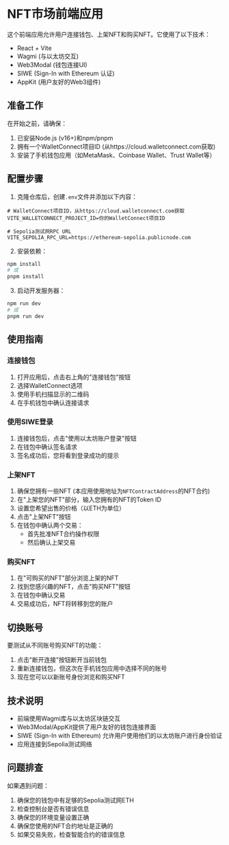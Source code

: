 # NFT市场前端应用

这个前端应用允许用户连接钱包、上架NFT和购买NFT。它使用了以下技术：

- React + Vite
- Wagmi (与以太坊交互)
- Web3Modal (钱包连接UI)
- SIWE (Sign-In with Ethereum 认证)
- AppKit (用户友好的Web3组件)

## 准备工作

在开始之前，请确保：

1. 已安装Node.js (v16+)和npm/pnpm
2. 拥有一个WalletConnect项目ID (从https://cloud.walletconnect.com获取)
3. 安装了手机钱包应用（如MetaMask、Coinbase Wallet、Trust Wallet等）

## 配置步骤

1. 克隆仓库后，创建`.env`文件并添加以下内容：

```
# WalletConnect项目ID，从https://cloud.walletconnect.com获取
VITE_WALLETCONNECT_PROJECT_ID=你的WalletConnect项目ID

# Sepolia测试网RPC URL
VITE_SEPOLIA_RPC_URL=https://ethereum-sepolia.publicnode.com
```

2. 安装依赖：

```bash
npm install
# 或
pnpm install
```

3. 启动开发服务器：

```bash
npm run dev
# 或
pnpm run dev
```

## 使用指南

### 连接钱包

1. 打开应用后，点击右上角的"连接钱包"按钮
2. 选择WalletConnect选项
3. 使用手机扫描显示的二维码
4. 在手机钱包中确认连接请求

### 使用SIWE登录

1. 连接钱包后，点击"使用以太坊账户登录"按钮
2. 在钱包中确认签名请求
3. 签名成功后，您将看到登录成功的提示

### 上架NFT

1. 确保您拥有一些NFT (本应用使用地址为`NFTContractAddress`的NFT合约)
2. 在"上架您的NFT"部分，输入您拥有的NFT的Token ID
3. 设置您希望出售的价格（以ETH为单位）
4. 点击"上架NFT"按钮
5. 在钱包中确认两个交易：
   - 首先批准NFT合约操作权限
   - 然后确认上架交易

### 购买NFT

1. 在"可购买的NFT"部分浏览上架的NFT
2. 找到您感兴趣的NFT，点击"购买NFT"按钮
3. 在钱包中确认交易
4. 交易成功后，NFT将转移到您的账户

## 切换账号

要测试从不同账号购买NFT的功能：

1. 点击"断开连接"按钮断开当前钱包
2. 重新连接钱包，但这次在手机钱包应用中选择不同的账号
3. 现在您可以以新账号身份浏览和购买NFT

## 技术说明

- 前端使用Wagmi库与以太坊区块链交互
- Web3Modal/AppKit提供了用户友好的钱包连接界面
- SIWE (Sign-In with Ethereum) 允许用户使用他们的以太坊账户进行身份验证
- 应用连接到Sepolia测试网络

## 问题排查

如果遇到问题：

1. 确保您的钱包中有足够的Sepolia测试网ETH
2. 检查控制台是否有错误信息
3. 确保您的环境变量设置正确
4. 确保您使用的NFT合约地址是正确的
5. 如果交易失败，检查智能合约的错误信息 
